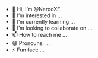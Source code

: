 - 👋 Hi, I’m @NerooXF
- 👀 I’m interested in ...
- 🌱 I’m currently learning ...
- 💞️ I’m looking to collaborate on ...
- 📫 How to reach me ...
- 😄 Pronouns: ...
- ⚡ Fun fact: ...

<!---
NerooXF/NerooXF is a ✨ special ✨ repository because its `README.md` (this file) appears on your GitHub profile.
You can click the Preview link to take a look at your changes.
--->
